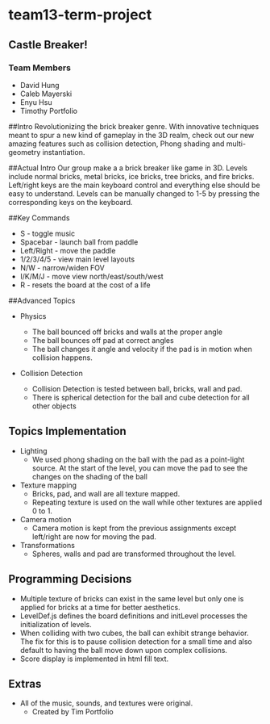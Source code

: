 # team13-term-project

## Castle Breaker!

### Team Members
- David Hung 
- Caleb Mayerski
- Enyu Hsu 
- Timothy Portfolio

##Intro
Revolutionizing the brick breaker genre. With innovative techniques meant to spur a new kind of gameplay in the 3D realm, check out our new amazing features such as collision detection, Phong shading and multi-geometry instantiation. 

##Actual Intro
Our group make a a brick breaker like game in 3D. Levels include normal bricks, metal bricks, ice bricks, tree bricks, and fire bricks. Left/right keys are the main keyboard control and everything else should be easy to understand. Levels can be manually changed to 1-5 by pressing the corresponding keys on the keyboard. 


##Key Commands
- S - toggle music
- Spacebar - launch ball from paddle
- Left/Right - move the paddle
- 1/2/3/4/5 - view main level layouts
- N/W - narrow/widen FOV
- I/K/M/J - move view north/east/south/west
- R - resets the board at the cost of a life


##Advanced Topics
- Physics
	- The ball bounced off bricks and walls at the proper angle
	- The ball bounces off pad at correct angles
	- The ball changes it angle and velocity if the pad is in motion when collision happens. 

- Collision Detection
	- Collision Detection is tested between ball, bricks, wall and pad. 
	- There is spherical detection for the ball and cube detection for all other objects
	
## Topics Implementation
- Lighting
	- We used phong shading on the ball with the pad as a point-light source. At the start of the level, you can move the pad to see the changes on the shading of the ball
- Texture mapping
	- Bricks, pad, and wall are all texture mapped. 
	- Repeating texture is used on the wall while other textures are applied 0 to 1. 
- Camera motion
	- Camera motion is kept from the previous assignments except left/right are now for moving the pad. 
- Transformations
	- Spheres, walls and pad are transformed throughout the level. 


## Programming Decisions
- Multiple texture of bricks can exist in the same level but only one is applied for bricks at a time for better aesthetics. 
- LevelDef.js defines the board definitions and initLevel processes the initialization of levels. 
- When colliding with two cubes, the ball can exhibit strange behavior. The fix for this is to pause collision detection for a small time and also default to having the ball move down upon complex collisions.
- Score display is implemented in html fill text.


## Extras
- All of the music, sounds, and textures were original. 
	- Created by Tim Portfolio

